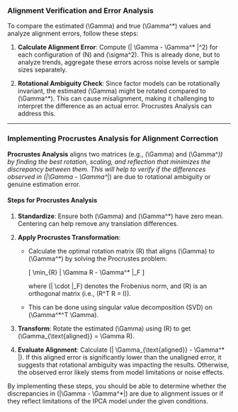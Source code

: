 ### Alignment Verification and Error Analysis

To compare the estimated \(\Gamma\) and true \(\Gamma^*\) values and analyze alignment errors, follow these steps:

1. **Calculate Alignment Error**: Compute \(\| \Gamma - \Gamma^* \|^2\) for each configuration of \(N\) and \(\sigma^2\). This is already done, but to analyze trends, aggregate these errors across noise levels or sample sizes separately.

2. **Rotational Ambiguity Check**: Since factor models can be rotationally invariant, the estimated \(\Gamma\) might be rotated compared to \(\Gamma^*\). This can cause misalignment, making it challenging to interpret the difference as an actual error. Procrustes Analysis can address this.

---

### Implementing Procrustes Analysis for Alignment Correction

**Procrustes Analysis** aligns two matrices (e.g., \(\Gamma\) and \(\Gamma^*\)) by finding the best rotation, scaling, and reflection that minimizes the discrepancy between them. This will help to verify if the differences observed in \(|\Gamma - \Gamma^*|\) are due to rotational ambiguity or genuine estimation error.

#### Steps for Procrustes Analysis

1. **Standardize**: Ensure both \(\Gamma\) and \(\Gamma^*\) have zero mean. Centering can help remove any translation differences.

2. **Apply Procrustes Transformation**:
   - Calculate the optimal rotation matrix \(R\) that aligns \(\Gamma\) to \(\Gamma^*\) by solving the Procrustes problem:

     \[
     \min_{R} \| \Gamma R - \Gamma^* \|_F
     \]

     where \(\| \cdot \|_F\) denotes the Frobenius norm, and \(R\) is an orthogonal matrix (i.e., \(R^T R = I\)).
   - This can be done using singular value decomposition (SVD) on \(\Gamma^*^T \Gamma\).

3. **Transform**: Rotate the estimated \(\Gamma\) using \(R\) to get \(\Gamma_{\text{aligned}} = \Gamma R\).

4. **Evaluate Alignment**: Calculate \(\| \Gamma_{\text{aligned}} - \Gamma^* \|\). If this aligned error is significantly lower than the unaligned error, it suggests that rotational ambiguity was impacting the results. Otherwise, the observed error likely stems from model limitations or noise effects.

By implementing these steps, you should be able to determine whether the discrepancies in \(|\Gamma - \Gamma^*|\) are due to alignment issues or if they reflect limitations of the IPCA model under the given conditions.
